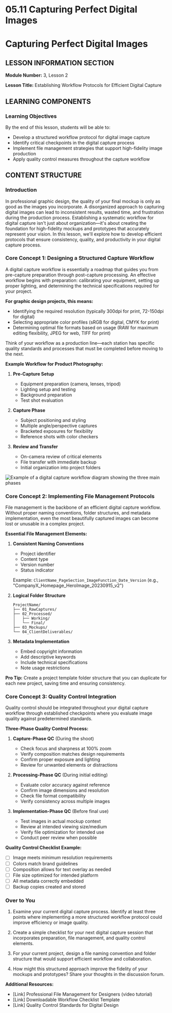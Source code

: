 # 05.11 Capturing Perfect Digital Images

# Capturing Perfect Digital Images

## LESSON INFORMATION SECTION

**Module Number:** 3, Lesson 2

**Lesson Title:** Establishing Workflow Protocols for Efficient Digital Capture

## LEARNING COMPONENTS

### Learning Objectives

By the end of this lesson, students will be able to:

- Develop a structured workflow protocol for digital image capture
- Identify critical checkpoints in the digital capture process
- Implement file management strategies that support high-fidelity image production
- Apply quality control measures throughout the capture workflow

## CONTENT STRUCTURE

### Introduction

In professional graphic design, the quality of your final mockup is only as good as the images you incorporate. A disorganized approach to capturing digital images can lead to inconsistent results, wasted time, and frustration during the production process. Establishing a systematic workflow for digital capture isn't just about organization—it's about creating the foundation for high-fidelity mockups and prototypes that accurately represent your vision. In this lesson, we'll explore how to develop efficient protocols that ensure consistency, quality, and productivity in your digital capture process.

### Core Concept 1: Designing a Structured Capture Workflow

A digital capture workflow is essentially a roadmap that guides you from pre-capture preparation through post-capture processing. An effective workflow begins with preparation: calibrating your equipment, setting up proper lighting, and determining the technical specifications required for your project.

**For graphic design projects, this means:**
- Identifying the required resolution (typically 300dpi for print, 72-150dpi for digital)
- Selecting appropriate color profiles (sRGB for digital, CMYK for print)
- Determining optimal file formats based on usage (RAW for maximum editing flexibility, JPEG for web, TIFF for print)

Think of your workflow as a production line—each station has specific quality standards and processes that must be completed before moving to the next. 

**Example Workflow for Product Photography:**
1. **Pre-Capture Setup**
   - Equipment preparation (camera, lenses, tripod)
   - Lighting setup and testing
   - Background preparation
   - Test shot evaluation

2. **Capture Phase**
   - Subject positioning and styling
   - Multiple angle/perspective captures
   - Bracketed exposures for flexibility
   - Reference shots with color checkers

3. **Review and Transfer**
   - On-camera review of critical elements
   - File transfer with immediate backup
   - Initial organization into project folders

![Example of a digital capture workflow diagram showing the three main phases](https://placeholder-image.com/workflow-diagram)

### Core Concept 2: Implementing File Management Protocols

File management is the backbone of an efficient digital capture workflow. Without proper naming conventions, folder structures, and metadata implementation, even the most beautifully captured images can become lost or unusable in a complex project.

**Essential File Management Elements:**

1. **Consistent Naming Conventions**
   - Project identifier
   - Content type
   - Version number
   - Status indicator
   
   Example: `ClientName_PageSection_ImageFunction_Date_Version`
   (e.g., "CompanyX_Homepage_HeroImage_20230915_v2")

2. **Logical Folder Structure**
   ```
   ProjectName/
   ├── 01_RawCaptures/
   ├── 02_Processed/
   │   ├── Working/
   │   └── Final/
   ├── 03_Mockups/
   └── 04_ClientDeliverables/
   ```

3. **Metadata Implementation**
   - Embed copyright information
   - Add descriptive keywords
   - Include technical specifications
   - Note usage restrictions

**Pro Tip:** Create a project template folder structure that you can duplicate for each new project, saving time and ensuring consistency.

### Core Concept 3: Quality Control Integration

Quality control should be integrated throughout your digital capture workflow through established checkpoints where you evaluate image quality against predetermined standards.

**Three-Phase Quality Control Process:**

1. **Capture-Phase QC** (During the shoot)
   - Check focus and sharpness at 100% zoom
   - Verify composition matches design requirements
   - Confirm proper exposure and lighting
   - Review for unwanted elements or distractions

2. **Processing-Phase QC** (During initial editing)
   - Evaluate color accuracy against reference
   - Confirm image dimensions and resolution
   - Check file format compatibility
   - Verify consistency across multiple images

3. **Implementation-Phase QC** (Before final use)
   - Test images in actual mockup context
   - Review at intended viewing size/medium
   - Verify file optimization for intended use
   - Conduct peer review when possible

**Quality Control Checklist Example:**
- [ ] Image meets minimum resolution requirements
- [ ] Colors match brand guidelines
- [ ] Composition allows for text overlay as needed
- [ ] File size optimized for intended platform
- [ ] All metadata correctly embedded
- [ ] Backup copies created and stored

### Over to You

1. Examine your current digital capture process. Identify at least three points where implementing a more structured workflow protocol could improve efficiency or image quality.

2. Create a simple checklist for your next digital capture session that incorporates preparation, file management, and quality control elements.

3. For your current project, design a file naming convention and folder structure that would support efficient workflow and collaboration.

4. How might this structured approach improve the fidelity of your mockups and prototypes? Share your thoughts in the discussion forum.

**Additional Resources:**
- [Link] Professional File Management for Designers (video tutorial)
- [Link] Downloadable Workflow Checklist Template
- [Link] Quality Control Standards for Digital Design
